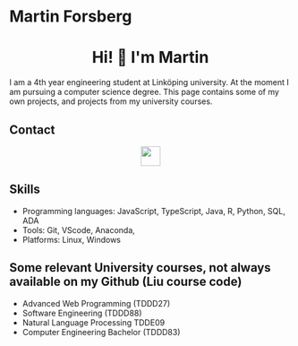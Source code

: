 # Martin Forsberg

<h1 align='center'>Hi! 👋 I'm Martin</h1>
I am a 4th year engineering student at Linköping university. At the moment I am pursuing a computer science degree. This page contains some of my own projects, and projects from my university courses.

## Contact
<div align='center'>
  <a href="https://www.linkedin.com/in/martin-forsberg/" target="_blank">
    <img width="35px" src="https://upload.wikimedia.org/wikipedia/commons/8/81/LinkedIn_icon.svg"/>
  </a>
</div>

## Skills

- Programming languages: JavaScript, TypeScript, Java, R, Python, SQL, ADA
- Tools: Git, VScode, Anaconda, 
- Platforms: Linux, Windows

## Some relevant University courses, not always available on my Github (Liu course code)
- Advanced Web Programming (TDDD27)
- Software Engineering (TDDD88)
- Natural Language Processing TDDE09
- Computer Engineering Bachelor (TDDD83)


